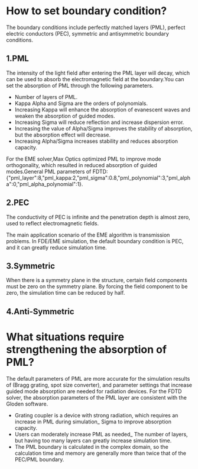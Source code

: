 # How to set boundary condition?
The boundary conditions include perfectly matched layers (PML), perfect electric conductors (PEC), symmetric and antisymmetric boundary conditions.

## 1.PML


The intensity of the light field after entering the PML layer will decay, which can be used to absorb the electromagnetic field at the boundary.You can set the absorption of PML through the following parameters.


* Number of layers of PML.
* Kappa Alpha and Sigma are the orders of polynomials.
* Increasing Kappa will enhance the absorption of evanescent waves and weaken the absorption of guided modes.
* Increasing Sigma will reduce reflection and increase dispersion error.
* Increasing the value of Alpha/Sigma improves the stability of absorption, but the absorption effect will decrease.
* Increasing Alpha/Sigma increases stability and reduces absorption capacity.


For the EME solver,Max Optics optimized PML to improve mode orthogonality, which resulted in reduced absorption of guided modes.General PML parameters of FDTD: {"pml_layer":8,"pml_kappa:2,"pml_sigma":0.8,"pml_polynomial":3,"pml_alpha":0,"pml_alpha_polynomial":1}.



## 2.PEC

<div class="text-justify">
The conductivity  of PEC is infinite and the penetration depth is almost zero, used to reflect electromagnetic fields.

The main application scenario of the EME algorithm is transmission problems. In FDE/EME simulation, the default boundary condition is PEC, and it can greatly reduce simulation time.

</div>

## 3.Symmetric

<div class="text-justify">
When there is a symmetry plane in the structure, certain field components must be zero on the symmetry plane. By forcing the field component to be zero, the simulation time can be reduced by half.
</div>

## 4.Anti-Symmetric


# What situations require strengthening the absorption of PML?

<div class="text-justify">
The default parameters of PML are more accurate for the simulation results of (Bragg grating, spot size converter), and parameter settings that increase guided mode absorption are needed for radiation devices.
For the FDTD solver, the absorption parameters of the PML layer are consistent with the Gloden software.

* Grating coupler is a device with strong radiation, which requires an increase in PML during simulation_ Sigma to improve absorption capacity.
* Users can moderately increase PML as needed_ The number of layers, but having too many layers can greatly increase simulation time.
* The PML boundary is calculated in the complex domain, so the calculation time and memory are generally more than twice that of the PEC/PML boundary.

</div>

